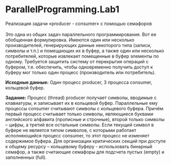# ParallelProgramming.Lab1
Реализация задачи «producer - consumer» с помощью семафоров
<br>
<br>
Это одна из общих задач параллельного программирования. Вот ее обобщенная
формулировка. Имеются один или несколько производителей, генерирующих
данные некоторого типа (записи, символы и т.п.) и помещающих их в буфер, а
также один или несколько потребителей, которые извлекает помещенные в буфер
элементы по одному. Требуется защитить систему от перекрытия операций с
буфером, т.е. обеспечить, чтобы одновременно получить доступ к буферу мог
только один процесс (производитель или потребитель).
<br>

<b>Исходные данные:</b> Один процесс producer, 3 процесса consumer, кольцевой
буфер.
<br>

<b>Задание:</b> Процесс (thread) producer получает символы, вводимые с клавиатуры, и
записывает их в кольцевой буфер. Параллельные ему процессы consumer
считывают символы с кольцевого буфера. Причём первый процесс считывает
только символы, являющиеся буквами английского алфавита (прописные и
строчные), второй только символы – цифры, а третий все остальные символы.
Если текущий символ в буфере не является типом символов, с которыми
работает исполняющийся процесс consumer, то этот процесс не изменяет
содержимое буфера.
Для организации критических секций при доступе к общему ресурсу – кольцевому
буферу - использовать бинарный семафор, а также считающие семафоры для
подсчета пустых (empty) и заполненных (full).